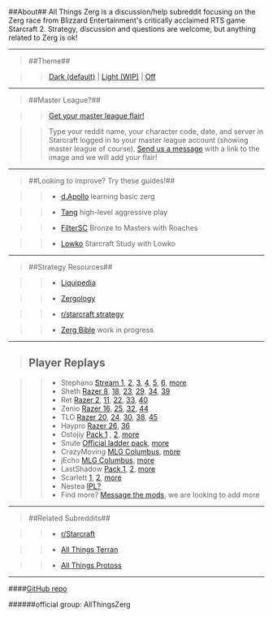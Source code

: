 ##About##
All Things Zerg is a discussion/help subreddit focusing on the Zerg race from Blizzard Entertainment's critically acclaimed RTS game Starcraft 2. Strategy, discussion and questions are welcome, but anything related to Zerg is ok!

-----

> ##Theme##

> > [Dark (default)](http://www.reddit.com/r/allthingszerg/) | [Light (WIP)](http://ll.reddit.com/r/allthingszerg/) | [Off](http://lz.reddit.com/r/allthingszerg/)


-----

> ##Master League?##

> > [Get your master league flair!](http://www.reddit.com/r/allthingszerg/comments/1aysb9/)

> > Type your reddit name, your character code, date, and server in Starcraft logged in to your master league account (showing master league of course).  [Send us a message](http://goo.gl/ZX25B) with a link to the image and we will add your flair!

-----


> ##Looking to improve?  Try these guides!##

> > * [d.Apollo](http://www.youtube.com/watch?v=UuUalKWgB7Y) learning basic zerg

> > * [Tang](http://tangstarcraft.com) high-level aggressive play 

> > * [FilterSC](http://www.youtube.com/watch?v=co8yNKYIJc0) Bronze to Masters with Roaches

> > * [Lowko](http://www.youtube.com/playlist?list=PL76F39274B4800CA9&feature=view_all) Starcraft Study with Lowko

-----

> ##Strategy Resources##

> > * [Liquipedia](http://wiki.teamliquid.net/starcraft2/Zerg_Strategy)

> > * [Zergology](http://zergology.tumblr.com)

> > * [r/starcraft strategy](http://www.reddit.com/r/starcraft_strategy)

> > * [Zerg Bible](http://www.reddit.com/r/allthingszerg/comments/vqn2u/guide_zerg_bible/) work in progress


-----

> ## Player Replays

> > * Stephano  [Stream 1](http://www.mediafire.com/?citz8ekkuajc8nj), 
[2](http://www.mediafire.com/?i1qx98ffl136n79), 
[3](http://www.mediafire.com/?ihkyxfcggy75r1o), 
[4](http://www.mediafire.com/?t72cziiga22oyo2), 
[5](http://www.mediafire.com/?6p9vnsacje7dy19), 
[6](http://www.mediafire.com/?otf7hl2bpplz3w9), [more](http://www.twitch.tv/mstephano)
> > * Sheth 
[Razer 8](http://www.teamliquid.net/staff/AresEffort/TWIR/TWIR_8.zip), 
[18](http://www.teamliquid.net/staff/AresEffort/TWIR/TWIR_18.zip), 
[23](http://www.teamliquid.net/staff/AresEffort/TWIR/TWIR_23.zip), 
[29](http://www.teamliquid.net/staff/AresEffort/TWIR/TWIR_29.zip), 
[34](http://goo.gl/9GRop), 
[39](http://goo.gl/Cv00U)
> > * Ret [Razer 2](http://www.teamliquid.net/staff/AresEffort/TWIR/TWIR_2.rar),  [11](http://www.teamliquid.net/staff/AresEffort/TWIR/TWIR_11.zip), [22](http://www.teamliquid.net/staff/AresEffort/TWIR/TWIR_22.zip), [33](http://www.teamliquid.net/staff/Plexa/TWIR/33/TWIR33_LiquidRet.zip), [40](http://goo.gl/uuNhv)
> > * Zenio [Razer 16](http://www.teamliquid.net/staff/AresEffort/TWIR/TWIR_16.zip), [25](http://www.teamliquid.net/staff/AresEffort/TWIR/TWIR_25_3.zip), [32](http://www.teamliquid.net/staff/AresEffort/TWIR/TWIR_32.zip), [44](http://goo.gl/rk16F)
> > * TLO [Razer 20](http://www.teamliquid.net/staff/AresEffort/TWIR/TWIR_20.zip), [24](http://www.teamliquid.net/staff/AresEffort/TWIR/TWIR_24_2.zip), 
[30](http://www.teamliquid.net/staff/AresEffort/TWIR/TWIR_30.zip), 
[38](http://goo.gl/G8tMa), [45](http://goo.gl/Mfe7i)
> > * Haypro [Razer 26](http://www.teamliquidpro.com/news/2012/03/14/razer-replaypack-of-the-week-26-haypro), [36](http://www.teamliquidpro.com/news/2012/05/24/razer-replaypack-of-the-week-36-haypro)
> > * Ostojiy [Pack 1](http://www.itsgosu.com/FileUploads/Files/Misc/IGRP1/IGRP1_ostojiy.rar) , [2](http://www.itsgosu.com/FileUploads/Files/Misc/TeamReplay/GoSuOstojiy-ReplayPack-1_18_2012.rar), [more](http://www.itsgosu.com/game/sc2/articles/ig-replays-ostojiy_262)
> > * Snute [Official ladder pack](http://goo.gl/TFiL7), [more](http://goo.gl/4i3OI)
> > * CrazyMoving  [MLG Columbus](http://drop.sc/packs/871), [more](http://infinityseven.net/replays/)
> > * jEcho [MLG Columbus](http://drop.sc/packs/874), [more](http://infinityseven.net/replays/)
> > * LastShadow [Pack 1](https://rapidshare.com/files/1131503174/replaypack42012.zip),  [2](https://rapidshare.com/files/3503310228/lsreplaypack2.zip), [more](http://www.teamliquid.net/forum/viewmessage.php?topic_id=332660#1)
> > * Scarlett [1](http://gosu.ws/5c2ff), [2](http://www.mediafire.com/?7oay2gbwxqidad0), [more](http://www.teamliquid.net/forum/viewmessage.php?topic_id=326767)
> > * Nestea [IPL?](http://www.mediafire.com/?sc66by236atvgye)
> > * Find more?  [Message the mods](http://www.reddit.com/message/compose?to=%2Fr%2Fallthingszerg), we are looking to add more

-----

> ##Related Subreddits##

> > * [r/Starcraft](http://reddit.com/r/starcraft)

> > * [All Things Terran](http://reddit.com/r/allthingsterran)

> > * [All Things Protoss](http://reddit.com/r/allthingsprotoss)

-----



####[GitHub repo](https://github.com/Jo3M3tal/AllThingsZerg)

######official&nbsp;group:&nbsp;AllThingsZerg